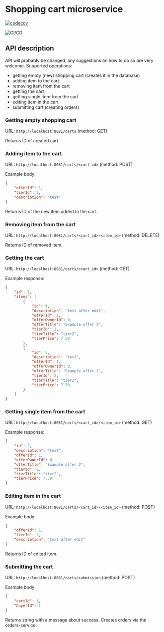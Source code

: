 # Shopping cart microservice

[![codecov](https://codecov.io/gh/ProgramowanieZespoloweIS2021/cart-service/branch/main/graph/badge.svg?token=8ZTZXEZT6F)](https://codecov.io/gh/ProgramowanieZespoloweIS2021/cart-service)

![CI/CD](https://github.com/ProgramowanieZespoloweIS2021/cart-service/actions/workflows/ci.yml/badge.svg)


## API description
API will probably be changed, any suggestions on how to do so are very welcome. Supported operations:
 * getting empty (new) shopping cart (creates it in the database)
 * adding item to the cart
 * removing item from the cart
 * getting the cart
 * getting single item from the cart
 * editing item in the cart
 * submitting cart (creating orders)
 

### Getting empty shopping cart

URL: `http://localhost:8081/carts` (method: GET)

Returns ID of created cart.


### Adding item to the cart

URL: `http://localhost:8081/carts/<cart_id>` (method: POST)

Example body:
```json
{
    "offerId": 1,
    "tierId": 2,
    "description": "test"
}
```

Returns ID of the new item added to the cart.


### Removing item from the cart

URL: `http://localhost:8081/carts/<cart_id>/<item_id>` (method: DELETE)

Returns ID of removed item.


### Getting the cart

URL: `http://localhost:8081/carts/<cart_id>` (method: GET)

Example response:
```json
{
    "id": 1,
    "items": [
        {
            "id": 1,
            "description": "test after edit",
            "offerId": 1,
            "offerOwnerId": 0,
            "offerTitle": "Example offer 2",
            "tierId": 2,
            "tierTitle": "tier2",
            "tierPrice": 7.50
        },
        {
            "id": 2,
            "description": "test",
            "offerId": 1,
            "offerOwnerId": 0,
            "offerTitle": "Example offer 2",
            "tierId": 2,
            "tierTitle": "tier2",
            "tierPrice": 7.50
        }
    ]
}
```


### Getting single item from the cart

URL: `http://localhost:8081/carts/<cart_id>/<item_id>` (method: GET)

Example response:
```json
{
    "id": 2,
    "description": "test",
    "offerId": 1,
    "offerOwnerId": 0,
    "offerTitle": "Example offer 2",
    "tierId": 2,
    "tierTitle": "tier2",
    "tierPrice": 7.50
}
```


### Editing item in the cart

URL: `http://localhost:8081/carts/<cart_id>/<item_id>` (method: POST)

Example body:
```json
{
    "offerId": 1,
    "tierId": 2,
    "description": "test after edit"
}
```

Returns ID of edited item.


### Submitting the cart

URL: `http://localhost:8081/carts/submission` (method: POST)

Example body
```json
{
    "cartId": 1,
    "buyerId": 1
}
```

Returns string with a message about success. Creates orders via the orders-service.

